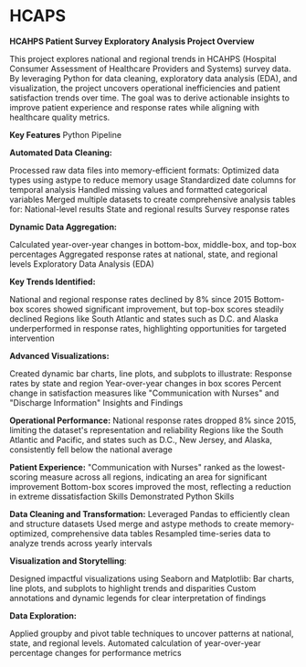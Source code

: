 # HCAPS
**HCAHPS Patient Survey Exploratory Analysis
Project Overview**

This project explores national and regional trends in HCAHPS (Hospital Consumer Assessment of Healthcare Providers and Systems) survey data. By leveraging Python for data cleaning, exploratory data analysis (EDA), and visualization, the project uncovers operational inefficiencies and patient satisfaction trends over time. The goal was to derive actionable insights to improve patient experience and response rates while aligning with healthcare quality metrics.

**Key Features**
Python Pipeline

**Automated Data Cleaning:**

Processed raw data files into memory-efficient formats:
Optimized data types using astype to reduce memory usage
Standardized date columns for temporal analysis
Handled missing values and formatted categorical variables
Merged multiple datasets to create comprehensive analysis tables for:
National-level results
State and regional results
Survey response rates

**Dynamic Data Aggregation:**

Calculated year-over-year changes in bottom-box, middle-box, and top-box percentages
Aggregated response rates at national, state, and regional levels
Exploratory Data Analysis (EDA)

**Key Trends Identified:**

National and regional response rates declined by 8% since 2015
Bottom-box scores showed significant improvement, but top-box scores steadily declined
Regions like South Atlantic and states such as D.C. and Alaska underperformed in response rates, highlighting opportunities for targeted intervention

**Advanced Visualizations:**

Created dynamic bar charts, line plots, and subplots to illustrate:
Response rates by state and region
Year-over-year changes in box scores
Percent change in satisfaction measures like "Communication with Nurses" and "Discharge Information"
Insights and Findings

**Operational Performance:**
National response rates dropped 8% since 2015, limiting the dataset's representation and reliability
Regions like the South Atlantic and Pacific, and states such as D.C., New Jersey, and Alaska, consistently fell below the national average

**Patient Experience:**
"Communication with Nurses" ranked as the lowest-scoring measure across all regions, indicating an area for significant improvement
Bottom-box scores improved the most, reflecting a reduction in extreme dissatisfaction
Skills Demonstrated
Python Skills

**Data Cleaning and Transformation:**
Leveraged Pandas to efficiently clean and structure datasets
Used merge and astype methods to create memory-optimized, comprehensive data tables
Resampled time-series data to analyze trends across yearly intervals

**Visualization and Storytelling**:

Designed impactful visualizations using Seaborn and Matplotlib:
Bar charts, line plots, and subplots to highlight trends and disparities
Custom annotations and dynamic legends for clear interpretation of findings

**Data Exploration:**

Applied groupby and pivot table techniques to uncover patterns at national, state, and regional levels.
Automated calculation of year-over-year percentage changes for performance metrics
